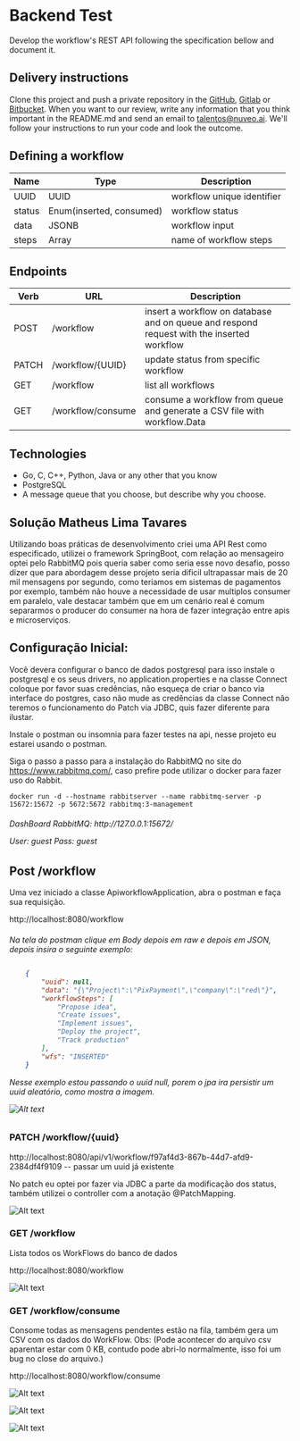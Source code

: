 # Backend Test

Develop the workflow's REST API following the specification bellow and document it.

## Delivery instructions

Clone this project and push a private repository in the [GitHub](https://github.com/), [Gitlab](https://about.gitlab.com/) or [Bitbucket](https://bitbucket.org/). When you want to our review, write any information that you think important in the README.md and send an email to talentos@nuveo.ai. We'll follow your instructions to run your code and look the outcome. 

## Defining a workflow

|Name|Type|Description|
|-|-|-|
|UUID|UUID|workflow unique identifier|
|status|Enum(inserted, consumed)|workflow status|
|data|JSONB|workflow input|
|steps|Array|name of workflow steps

## Endpoints

|Verb|URL|Description|
|-|-|-|
|POST|/workflow|insert a workflow on database and on queue and respond request with the inserted workflow|
|PATCH|/workflow/{UUID}|update status from specific workflow|
|GET|/workflow|list all workflows|
|GET|/workflow/consume|consume a workflow from queue and generate a CSV file with workflow.Data|

## Technologies

- Go, C, C++, Python, Java or any other that you know
- PostgreSQL
- A message queue that you choose, but describe why you choose.


## Solução Matheus Lima Tavares

Utilizando boas práticas de desenvolvimento criei uma API Rest como especificado, utilizei o framework SpringBoot, com relação ao mensageiro optei pelo RabbitMQ pois queria saber como seria esse novo desafio, posso dizer que para abordagem desse projeto seria dificil ultrapassar mais de 20 mil mensagens por segundo, como teriamos em sistemas de pagamentos por exemplo, também não houve a necessidade de usar multiplos consumer em paralelo, vale destacar também que em um cenário real é comum separarmos o producer do consumer na hora de fazer integração entre apis e microserviços.

## Configuração Inicial:
<p>Você devera configurar o banco de dados postgresql para isso instale o postgresql e os seus drivers, no application.properties e na classe Connect coloque por favor suas credências, não esqueça de criar o banco via interface do postgres, caso não mude as credências da classe Connect não teremos o funcionamento do Patch via JDBC, quis fazer diferente para ilustar.

Instale o postman ou insomnia para fazer testes na api, nesse projeto eu estarei usando o postman.

Siga o passo a passo para a instalação do RabbitMQ no site do https://www.rabbitmq.com/, caso prefire pode utilizar o docker para fazer uso do Rabbit.

```
docker run -d --hostname rabbitserver --name rabbitmq-server -p 15672:15672 -p 5672:5672 rabbitmq:3-management
````
<h6>
DashBoard RabbitMQ: http://127.0.0.1:15672/

User: guest
Pass: guest

## Post /workflow
Uma vez iniciado a classe ApiworkflowApplication, abra o postman e faça sua requisição.

http://localhost:8080/workflow

<h6>Na tela do postman clique em Body depois em raw e depois em JSON, depois insira o seguinte exemplo:


```json

    {
        "uuid": null,
        "data": "{\"Project\":\"PixPayment\",\"company\":\"red\"}",
        "workflowSteps": [
            "Propose idea",
            "Create issues",
            "Implement issues",
            "Deploy the project",
            "Track production"
        ],
        "wfs": "INSERTED"
    }
````

Nesse exemplo estou passando o uuid null, porem o jpa ira persistir um uuid aleatório, como mostra a imagem.

![Alt text](https://github.com/matheuslimat/backend-test/blob/matheuslima/src/main/resources/templates/image/POSTandProducer.png)

### PATCH /workflow/{uuid}
http://localhost:8080/api/v1/workflow/f97af4d3-867b-44d7-afd9-2384df4f9109 -- passar um uuid já existente

No patch eu optei por fazer via JDBC a parte da modificação dos status, também utilizei o controller com a anotação @PatchMapping.

![Alt text](https://github.com/matheuslimat/backend-test/blob/matheuslima/src/main/resources/templates/image/PATCH.png)

### GET /workflow

Lista todos os WorkFlows do banco de dados

http://localhost:8080/workflow

![Alt text](https://github.com/matheuslimat/backend-test/blob/matheuslima/src/main/resources/templates/image/GET.png)

### GET /workflow/consume
Consome todas as mensagens pendentes estão na fila, também gera um CSV com os dados do WorkFlow.
Obs: (Pode acontecer do arquivo csv aparentar estar com 0 KB, contudo pode abri-lo normalmente, isso foi um bug no close do arquivo.) 

http://localhost:8080/workflow/consume

![Alt text](https://github.com/matheuslimat/backend-test/blob/matheuslima/src/main/resources/templates/image/GETandConsumer.png)

![Alt text](https://github.com/matheuslimat/backend-test/blob/matheuslima/src/main/resources/templates/image/CSVWorkFlow.png)

![Alt text](https://github.com/matheuslimat/backend-test/blob/matheuslima/src/main/resources/templates/image/CSVWorkFlow2.png)


